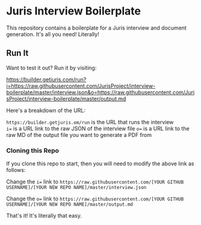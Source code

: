 # Juris Interview Boilerplate

This repository contains a boilerplate for a Juris interview and document generation. It's all you need! Literally!

## Run It

Want to test it out? Run it by visiting: 

https://builder.getjuris.com/run?i=https://raw.githubusercontent.com/JurisProject/interview-boilerplate/master/interview.json&o=https://raw.githubusercontent.com/JurisProject/interview-boilerplate/master/output.md

Here's a breakdown of the URL:

`https://builder.getjuris.om/run` is the URL that runs the interview  
`i=` is a URL link to the raw JSON of the interview file
`o=` is a URL link to the raw MD of the output file you want to generate a PDF from

### Cloning this Repo

If you clone this repo to start, then you will need to modify the above link as follows:

Change the `i=` link to `https://raw.githubusercontent.com/[YOUR GITHUB USERNAME]/[YOUR NEW REPO NAME]/master/interview.json`

Change the `o=` link to `https://raw.githubusercontent.com/[YOUR GITHUB USERNAME]/[YOUR NEW REPO NAME]/master/output.md`

That's it! It's literally that easy.
